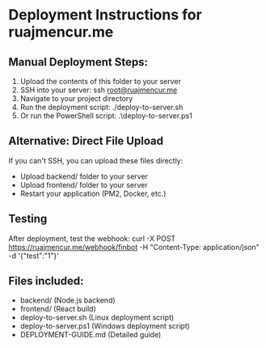 ﻿# Deployment Instructions for ruajmencur.me

## Manual Deployment Steps:

1. Upload the contents of this folder to your server
2. SSH into your server: ssh root@ruajmencur.me
3. Navigate to your project directory
4. Run the deployment script: ./deploy-to-server.sh
5. Or run the PowerShell script: .\deploy-to-server.ps1

## Alternative: Direct File Upload
If you can't SSH, you can upload these files directly:
- Upload backend/ folder to your server
- Upload frontend/ folder to your server
- Restart your application (PM2, Docker, etc.)

## Testing
After deployment, test the webhook:
curl -X POST https://ruajmencur.me/webhook/finbot -H "Content-Type: application/json" -d '{"test":"1"}'

## Files included:
- backend/ (Node.js backend)
- frontend/ (React build)
- deploy-to-server.sh (Linux deployment script)
- deploy-to-server.ps1 (Windows deployment script)
- DEPLOYMENT-GUIDE.md (Detailed guide)
